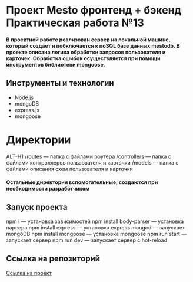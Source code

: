 # Проект Mesto фронтенд + бэкенд Практическая работа №13
#### В проектной работе реализован сервер на локальной машине, который создает и побключается к noSQL базе данных mestodb. В проекте описана логика обработки запросов пользователя и карточек. Обработка ошибок осуществляется при помощи инструментов библиотеки mongoose.

## Инструменты и технологии
* Node.js
* mongoDB
* express.js
* mongoose
# Директории
ALT-H1
/routes — папка с файлами роутера
/controllers — папка с файлами контроллеров пользователя и карточки
/models — папка с файлами описания схем пользователя и карточки

#### Остальные директории вспомогательные, создаются при необходимости разработчиком

## Запуск проекта
npm i — установка зависимостей npm install body-parser — установка парсера npm install express — установка express mongod — запускает mongoDB npm install mongoose — установка mongoose npm run start — запускает сервер
npm run dev — запускает сервер с hot-reload

## Ссылка на репозиторий
[Ссылка на проект](https://github.com/EvgenyVetrov33/express-mesto-gha.git)
